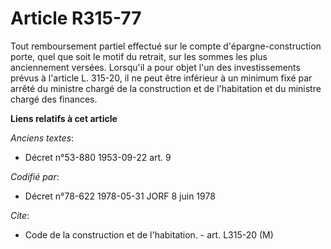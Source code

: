 # Article R315-77

Tout remboursement partiel effectué sur le compte d'épargne-construction porte, quel que soit le motif du retrait, sur les
sommes les plus anciennement versées. Lorsqu'il a pour objet l'un des investissements prévus à l'article L. 315-20, il ne
peut être inférieur à un minimum fixé par arrêté du ministre chargé de la construction et de l'habitation et du ministre
chargé des finances.

**Liens relatifs à cet article**

_Anciens textes_:

  - Décret n°53-880 1953-09-22 art. 9

_Codifié par_:

  - Décret n°78-622 1978-05-31 JORF 8 juin 1978

_Cite_:

  - Code de la construction et de l'habitation. - art. L315-20 (M)
